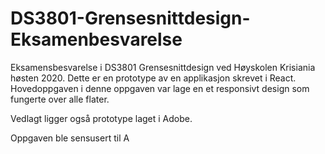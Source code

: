 # DS3801-Grensesnittdesign-Eksamenbesvarelse

Eksamensbesvarelse i DS3801 Grensesnittdesign ved Høyskolen Krisiania høsten 2020.
Dette er en prototype av en applikasjon skrevet i React. Hovedoppgaven i denne oppgaven var lage
en et responsivt design som fungerte over alle flater. 

Vedlagt ligger også prototype laget i Adobe. 

Oppgaven ble sensusert til A
